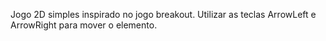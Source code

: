 Jogo 2D simples inspirado no jogo breakout.
Utilizar as teclas ArrowLeft e ArrowRight para mover o elemento.
